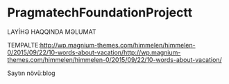 # PragmatechFoundationProjectt
LAYİHƏ HAQQINDA MƏLUMAT

TEMPALTE:http://wp.magnium-themes.com/himmelen/himmelen-0/2015/09/22/10-words-about-vacation/http://wp.magnium-themes.com/himmelen/himmelen-0/2015/09/22/10-words-about-vacation/ 

Saytın növü:blog 
